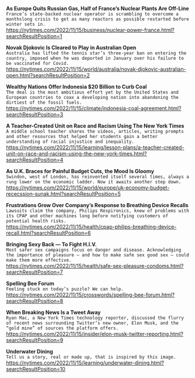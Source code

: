 **As Europe Quits Russian Gas, Half of France’s Nuclear Plants Are Off-Line**\
`France’s state-backed nuclear operator is scrambling to overcome a monthslong crisis to get as many reactors as possible restarted before winter sets in.`\
https://nytimes.com/2022/11/15/business/nuclear-power-france.html?searchResultPosition=1

**Novak Djokovic Is Cleared to Play in Australian Open**\
`Australia has lifted the tennis star’s three-year ban on entering the country, imposed when he was deported in January over his failure to be vaccinated for Covid.`\
https://nytimes.com/2022/11/15/world/australia/novak-djokovic-australian-open.html?searchResultPosition=2

**Wealthy Nations Offer Indonesia $20 Billion to Curb Coal**\
`The deal is the most ambitious effort yet by the United States and European countries to coax a developing nation into abandoning the dirtiest of the fossil fuels.`\
https://nytimes.com/2022/11/15/climate/indonesia-coal-agreement.html?searchResultPosition=3

**A Teacher-Created Unit on Race and Racism Using The New York Times**\
`A middle school teacher shares the videos, articles, writing prompts and other resources that helped her students gain a better understanding of racial injustice and inequality.`\
https://nytimes.com/2022/11/15/learning/lesson-plans/a-teacher-created-unit-on-race-and-racism-using-the-new-york-times.html?searchResultPosition=4

**As U.K. Braces for Painful Budget Cuts, the Mood Is Gloomy**\
`Swindon, west of London, has reinvented itself several times, always a rung lower on the economic ladder. Now it awaits another step down.`\
https://nytimes.com/2022/11/15/world/europe/uk-economy-budget-rececssion-sunak.html?searchResultPosition=5

**Frustrations Grow Over Company’s Response to Breathing Device Recalls**\
`Lawsuits claim the company, Philips Respironics, knew of problems with its CPAP and other machines long before notifying customers of potential health risks.`\
https://nytimes.com/2022/11/15/health/cpap-philips-breathing-device-recall.html?searchResultPosition=6

**Bringing Sexy Back — To Fight H.I.V.**\
`Most safer sex campaigns focus on danger and disease. Acknowledging the importance of pleasure — and how to make safe sex good sex — could make them more effective.`\
https://nytimes.com/2022/11/15/health/safe-sex-pleasure-condoms.html?searchResultPosition=7

**Spelling Bee Forum**\
`Feeling stuck on today’s puzzle? We can help.`\
https://nytimes.com/2022/11/15/crosswords/spelling-bee-forum.html?searchResultPosition=8

**When Breaking News Is a Tweet Away**\
`Ryan Mac, a New York Times technology reporter, discussed the flurry of recent news surrounding Twitter’s new owner, Elon Musk, and the “gold mine” of sources the platform offers.`\
https://nytimes.com/2022/11/15/insider/elon-musk-twitter-reporting.html?searchResultPosition=9

**Underwater Dining**\
`Tell us a story, real or made up, that is inspired by this image.`\
https://nytimes.com/2022/11/15/learning/underwater-dining.html?searchResultPosition=10

